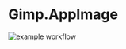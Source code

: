 # Gimp.AppImage

![example workflow](https://github.com/nx-appbuild-hub/Gimp.AppImage//actions/workflows/makefile.yml/badge.svg)
